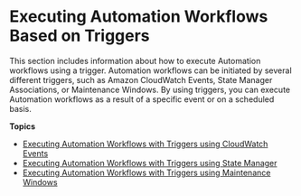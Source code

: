 # Executing Automation Workflows Based on Triggers<a name="automation-executing-triggers"></a>

This section includes information about how to execute Automation workflows using a trigger\. Automation workflows can be initiated by several different triggers, such as Amazon CloudWatch Events, State Manager Associations, or Maintenance Windows\. By using triggers, you can execute Automation workflows as a result of a specific event or on a scheduled basis\.

**Topics**
+ [Executing Automation Workflows with Triggers using CloudWatch Events](automation-cwe-target.md)
+ [Executing Automation Workflows with Triggers using State Manager](automation-sm-target.md)
+ [Executing Automation Workflows with Triggers using Maintenance Windows](automation-mw-target.md)